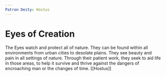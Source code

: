 ```yaml
---
Patron Deity: Hostus
---
```


# Eyes of Creation


The Eyes watch and protect all of nature. They can be found within all environments from urban cities to desolate plains. They see beauty and pain in all settings of nature. Through their patient work, they seek to aid life in those areas, to help it survive and thrive against the dangers of encroaching man or the changes of time.
[[Hostus]]
